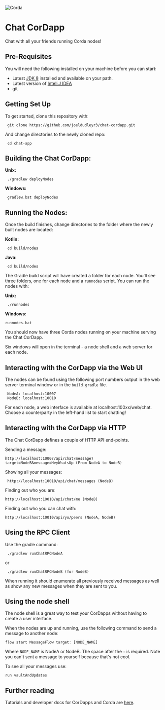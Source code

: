 ![Corda](https://www.corda.net/wp-content/uploads/2016/11/fg005_corda_b.png)

# Chat CorDapp

Chat with all your friends running Corda nodes!

## Pre-Requisites

You will need the following installed on your machine before you can start:

* Latest [JDK 8](http://www.oracle.com/technetwork/java/javase/downloads/jdk8-downloads-2133151.html) 
  installed and available on your path.
* Latest version of [IntelliJ IDEA](https://www.jetbrains.com/idea/download/)
* git

## Getting Set Up

To get started, clone this repository with:

     git clone https://github.com/joeldudleyr3/chat-cordapp.git

And change directories to the newly cloned repo:

     cd chat-app

## Building the Chat CorDapp:

**Unix:** 

     ./gradlew deployNodes

**Windows:**

     gradlew.bat deployNodes

## Running the Nodes:

Once the build finishes, change directories to the folder where the newly
built nodes are located:

**Kotlin:**

     cd build/nodes

**Java:**

     cd build/nodes

The Gradle build script will have created a folder for each node. You'll
see three folders, one for each node and a `runnodes` script. You can
run the nodes with:

**Unix:**

     ./runnodes

**Windows:**

    runnodes.bat

You should now have three Corda nodes running on your machine serving
the Chat CorDapp.

Six windows will open in the terminal - a node shell and a web server for each
node.

## Interacting with the CorDapp via the Web UI

The nodes can be found using the following port numbers output in the web server
terminal window or in the `build.gradle` file.

     NodeA: localhost:10007
     NodeB: localhost:10010

For each node, a web interface is available at localhost:100xx/web/chat.
Choose a counterparty in the left-hand list to start chatting!

## Interacting with the CorDapp via HTTP

The Chat CorDapp defines a couple of HTTP API end-points.

Sending a message:

    http://localhost:10007/api/chat/message?target=NodeB&message=HeyWhatsUp (From NodeA to NodeB)

Showing all your messages:

     http://localhost:10010/api/chat/messages (NodeB)
     
Finding out who you are:

    http://localhost:10010/api/chat/me (NodeB)

Finding out who you can chat with:

    http://localhost:10010/api/yo/peers (NodeA, NodeB)

## Using the RPC Client

Use the gradle command:

     ./gradlew runChatRPCNodeA
     
or 
     
     ./gradlew runChatRPCNodeB (for NodeB)

When running it should enumerate all previously received messages as well as show any new messages
when they are sent to you.

## Using the node shell

The node shell is a great way to test your CorDapps without having to create a user interface. 

When the nodes are up and running, use the following command to send a message to another node:

    flow start MessageFlow target: [NODE_NAME]
    
Where `NODE_NAME` is NodeA or NodeB. The space after the `:` is required. Note you can't sent a message to yourself because that's not cool.

To see all your messages use:

    run vaultAndUpdates

## Further reading

Tutorials and developer docs for CorDapps and Corda are
[here](https://docs.corda.net/).
